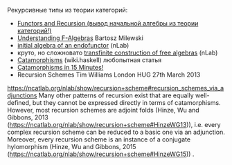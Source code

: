 Рекурсивные типы из теории категорий:
- [Functors and Recursion (вывод начальной алгебры из теории категорий!)](https://jozefg.bitbucket.io/posts/2014-11-19-recursion.html)
- [Understanding F-Algebras](https://www.schoolofhaskell.com/user/bartosz/understanding-algebras) Bartosz Milewski
- [initial algebra of an endofunctor](https://ncatlab.org/nlab/show/initial+algebra+of+an+endofunctor) (nLab)
- круто, но сложновато [transfinite construction of free algebras](https://ncatlab.org/nlab/show/transfinite+construction+of+free+algebras) (nLab)
- [Catamorphisms](https://wiki.haskell.org/Catamorphisms) (wiki.haskell) любопытная статья
- [Catamorphisms in 15 Minutes!](https://chrislambda.github.io/blog/2014/01/30/catamorphisms-in-15-minutes/)
- Recursion Schemes Tim Williams London HUG 27th March 2013


https://ncatlab.org/nlab/show/recursion+scheme#recursion_schemes_via_adjunctions
Many other patterns of recursion exist that are equally well-defined, but they cannot be expressed directly in terms of catamorphisms. However, most recursion schemes are adjoint folds (Hinze, Wu and Gibbons, 2013 (https://ncatlab.org/nlab/show/recursion+scheme#HinzeWG13)), i.e. every complex recursion scheme can be reduced to a basic one via an adjunction. Moreover, every recursion scheme is an instance of a conjugate hylomorphism (Hinze, Wu and Gibbons, 2015 (https://ncatlab.org/nlab/show/recursion+scheme#HinzeWG15)) .

